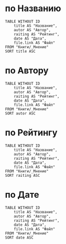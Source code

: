 # по Названию 
```dataview
TABLE WITHOUT ID 
	title AS "Название",
	autor AS "Автор",
	raiting AS "Рейтинг",
	date AS "Дата",
	file.link AS "Файл"
FROM "Книги/_Мнение"
SORT title ASC
```
# по Автору
```dataview
TABLE WITHOUT ID 
	title AS "Название",
	autor AS "Автор",
	raiting AS "Рейтинг",
	date AS "Дата",
	file.link AS "Файл"
FROM "Книги/_Мнение"
SORT autor ASC
```
# по Рейтингу
```dataview
TABLE WITHOUT ID 
	title AS "Название",
	autor AS "Автор",
	raiting AS "Рейтинг",
	date AS "Дата",
	file.link AS "Файл"
FROM "Книги/_Мнение"
SORT raiting ASC
```
# по Дате
```dataview
TABLE WITHOUT ID 
	title AS "Название",
	autor AS "Автор",
	raiting AS "Рейтинг",
	date AS "Дата",
	file.link AS "Файл"
FROM "Книги/_Мнение"
SORT date ASC
```